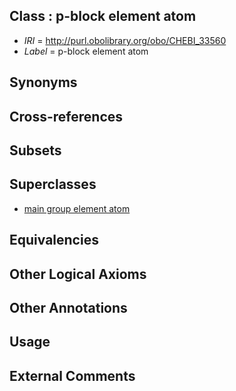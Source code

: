 
## Class : p-block element atom

 * *IRI* = http://purl.obolibrary.org/obo/CHEBI_33560
 * *Label* = p-block element atom

## Synonyms


## Cross-references


## Subsets


## Superclasses

 * [main group element atom](../../CHEBI/18/CHEBI_33318.md)

## Equivalencies


## Other Logical Axioms


## Other Annotations


## Usage


## External Comments

